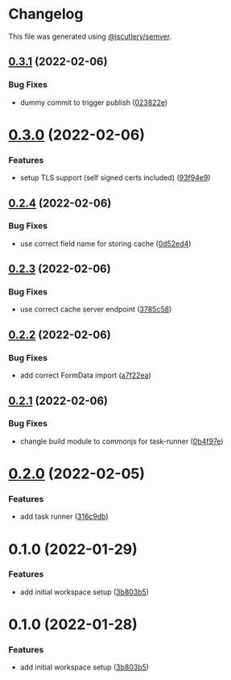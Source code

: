 # Changelog

This file was generated using [@jscutlery/semver](https://github.com/jscutlery/semver).

## [0.3.1](https://github.com/nxmn/nxmn/compare/task-runner-0.3.0...task-runner-0.3.1) (2022-02-06)

### Bug Fixes

- dummy commit to trigger publish ([023822e](https://github.com/nxmn/nxmn/commit/023822e61e763d71493521f9603d97a96aca3f88))

# [0.3.0](https://github.com/nxmn/nxmn/compare/task-runner-0.2.4...task-runner-0.3.0) (2022-02-06)

### Features

- setup TLS support (self signed certs included) ([93f94e9](https://github.com/nxmn/nxmn/commit/93f94e9bbb68d5b3cb28e155d30588f28be51d91))

## [0.2.4](https://github.com/nxmn/nxmn/compare/task-runner-0.2.3...task-runner-0.2.4) (2022-02-06)

### Bug Fixes

- use correct field name for storing cache ([0d52ed4](https://github.com/nxmn/nxmn/commit/0d52ed4d7aca99be4aa2c31c94253e75436e0e6a))

## [0.2.3](https://github.com/nxmn/nxmn/compare/task-runner-0.2.2...task-runner-0.2.3) (2022-02-06)

### Bug Fixes

- use correct cache server endpoint ([3785c58](https://github.com/nxmn/nxmn/commit/3785c58f9ce2fb3602778a8fbdf272041d318bd2))

## [0.2.2](https://github.com/nxmn/nxmn/compare/task-runner-0.2.1...task-runner-0.2.2) (2022-02-06)

### Bug Fixes

- add correct FormData import ([a7f22ea](https://github.com/nxmn/nxmn/commit/a7f22ea19bc41a87a86a93f6f793f1b3cd2f9d46))

## [0.2.1](https://github.com/nxmn/nxmn/compare/task-runner-0.2.0...task-runner-0.2.1) (2022-02-06)

### Bug Fixes

- changle build module to commonjs for task-runner ([0b4f97e](https://github.com/nxmn/nxmn/commit/0b4f97e1e6ff6be7393080722e24bfe1dbb6c21f))

# [0.2.0](https://github.com/nxmn/nxmn/compare/task-runner-0.1.0...task-runner-0.2.0) (2022-02-05)

### Features

- add task runner ([316c9db](https://github.com/nxmn/nxmn/commit/316c9db61d323d267c104469a37371e3d07582db))

# 0.1.0 (2022-01-29)

### Features

- add initial workspace setup ([3b803b5](https://github.com/nxmn/nxmn/commit/3b803b5506abd5da5236fc1546b93f0ff9899bc1))

# 0.1.0 (2022-01-28)

### Features

- add initial workspace setup ([3b803b5](https://github.com/nxmn/nxmn/commit/3b803b5506abd5da5236fc1546b93f0ff9899bc1))

